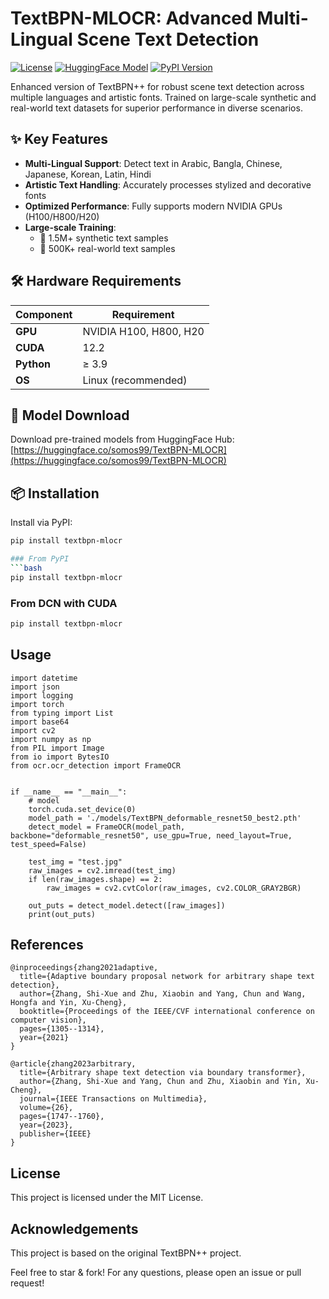 # TextBPN-MLOCR: Advanced Multi-Lingual Scene Text Detection
[![License](https://img.shields.io/badge/license-Apache%202.0-blue.svg)](LICENSE)
[![HuggingFace Model](https://img.shields.io/badge/HuggingFace-Model-yellow)](https://huggingface.co/somos99/TextBPN-MLOCR)
[![PyPI Version](https://img.shields.io/pypi/v/textbpn-mlocr)](https://pypi.org/project/textbpn-mlocr/)

Enhanced version of TextBPN++ for robust scene text detection across multiple languages and artistic fonts. Trained on large-scale synthetic and real-world text datasets for superior performance in diverse scenarios.

## ✨ Key Features
- **Multi-Lingual Support**: Detect text in Arabic, Bangla, Chinese, Japanese, Korean, Latin, Hindi
- **Artistic Text Handling**: Accurately processes stylized and decorative fonts
- **Optimized Performance**: Fully supports modern NVIDIA GPUs (H100/H800/H20)
- **Large-scale Training**:
  - 🧪 1.5M+ synthetic text samples
  - 📸 500K+ real-world text samples

## 🛠️ Hardware Requirements
| Component      | Requirement                         |
|----------------|-------------------------------------|
| **GPU**        | NVIDIA H100, H800, H20              |
| **CUDA**       | 12.2                                |
| **Python**     | ≥ 3.9                               |
| **OS**         | Linux (recommended)                |

## 🔽 Model Download
Download pre-trained models from HuggingFace Hub:  
[https://huggingface.co/somos99/TextBPN-MLOCR](https://huggingface.co/somos99/TextBPN-MLOCR)

## 📦 Installation
Install via PyPI:
```bash
pip install textbpn-mlocr

### From PyPI
```bash
pip install textbpn-mlocr
```

### From DCN with CUDA
```bash
pip install textbpn-mlocr
```

## Usage
```
import datetime
import json
import logging
import torch
from typing import List
import base64
import cv2
import numpy as np
from PIL import Image
from io import BytesIO
from ocr.ocr_detection import FrameOCR


if __name__ == "__main__":
    # model
    torch.cuda.set_device(0)
    model_path = './models/TextBPN_deformable_resnet50_best2.pth'
    detect_model = FrameOCR(model_path, backbone="deformable_resnet50", use_gpu=True, need_layout=True, test_speed=False)
     
    test_img = "test.jpg"
    raw_images = cv2.imread(test_img)
    if len(raw_images.shape) == 2:
        raw_images = cv2.cvtColor(raw_images, cv2.COLOR_GRAY2BGR)

    out_puts = detect_model.detect([raw_images])
    print(out_puts)
```


## References
```
@inproceedings{zhang2021adaptive,
  title={Adaptive boundary proposal network for arbitrary shape text detection},
  author={Zhang, Shi-Xue and Zhu, Xiaobin and Yang, Chun and Wang, Hongfa and Yin, Xu-Cheng},
  booktitle={Proceedings of the IEEE/CVF international conference on computer vision},
  pages={1305--1314},
  year={2021}
}

@article{zhang2023arbitrary,
  title={Arbitrary shape text detection via boundary transformer},
  author={Zhang, Shi-Xue and Yang, Chun and Zhu, Xiaobin and Yin, Xu-Cheng},
  journal={IEEE Transactions on Multimedia},
  volume={26},
  pages={1747--1760},
  year={2023},
  publisher={IEEE}
}
```

## License
This project is licensed under the MIT License.

## Acknowledgements

This project is based on the original TextBPN++ project.

Feel free to star & fork! For any questions, please open an issue or pull request!

